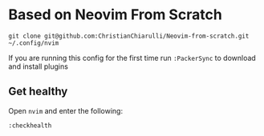 # Based on Neovim From Scratch
```
git clone git@github.com:ChristianChiarulli/Neovim-from-scratch.git ~/.config/nvim
```

If you are running this config for the first time run `:PackerSync` to download and install plugins

## Get healthy

Open `nvim` and enter the following:

```
:checkhealth
```

